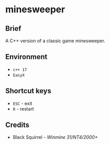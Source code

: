 # minesweeper
## Brief
A C++ version of a classic game minesweeper.

## Environment
- `c++ 17`
- `EasyX`

## Shortcut keys
- `ESC` - exit 
- `R` - restart

## Credits
- Black Squirrel - _Winmine 31/NT4/2000+_
